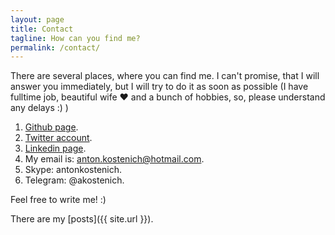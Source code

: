 ```yaml
---
layout: page
title: Contact
tagline: How can you find me?
permalink: /contact/
---
```


There are several places, where you can find me. I can't promise, that I will answer you immediately, but I will try to do it as soon as possible (I have fulltime job, beautiful wife ❤️ and a bunch of hobbies, so, please understand any delays :) )

1. [Github page](http://github.com/eXiga).
2. [Twitter account](http://twitter.com/AntonKostenich).
3. [Linkedin page](https://www.linkedin.com/in/anton-kastsenich/).
4. My email is: anton.kostenich@hotmail.com.
5. Skype: antonkostenich.
6. Telegram: @akostenich.

Feel free to write me! :)

There are my [posts]({{ site.url }}).